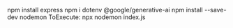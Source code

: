 npm install express
npm i dotenv @google/generative-ai
npm install --save-dev nodemon 
    ToExecute: npx nodemon index.js
    